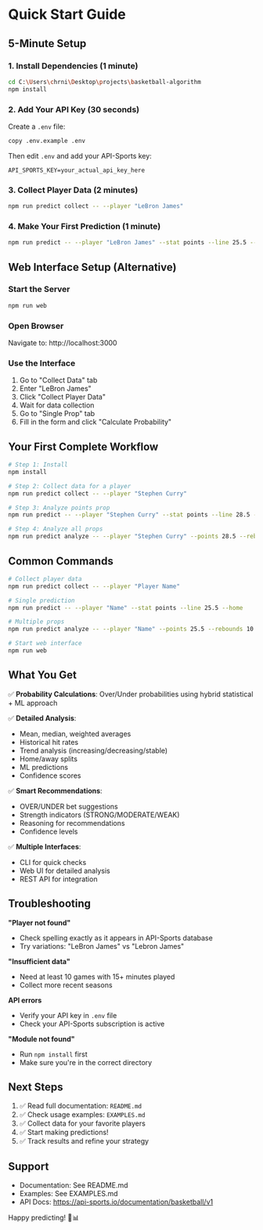 # Quick Start Guide

## 5-Minute Setup

### 1. Install Dependencies (1 minute)
```bash
cd C:\Users\chrni\Desktop\projects\basketball-algorithm
npm install
```

### 2. Add Your API Key (30 seconds)
Create a `.env` file:
```bash
copy .env.example .env
```

Then edit `.env` and add your API-Sports key:
```
API_SPORTS_KEY=your_actual_api_key_here
```

### 3. Collect Player Data (2 minutes)
```bash
npm run predict collect -- --player "LeBron James"
```

### 4. Make Your First Prediction (1 minute)
```bash
npm run predict -- --player "LeBron James" --stat points --line 25.5 --home
```

## Web Interface Setup (Alternative)

### Start the Server
```bash
npm run web
```

### Open Browser
Navigate to: http://localhost:3000

### Use the Interface
1. Go to "Collect Data" tab
2. Enter "LeBron James"
3. Click "Collect Player Data"
4. Wait for data collection
5. Go to "Single Prop" tab
6. Fill in the form and click "Calculate Probability"

## Your First Complete Workflow

```bash
# Step 1: Install
npm install

# Step 2: Collect data for a player
npm run predict collect -- --player "Stephen Curry"

# Step 3: Analyze points prop
npm run predict -- --player "Stephen Curry" --stat points --line 28.5 --home

# Step 4: Analyze all props
npm run predict analyze -- --player "Stephen Curry" --points 28.5 --rebounds 5.5 --assists 6.5 --home
```

## Common Commands

```bash
# Collect player data
npm run predict collect -- --player "Player Name"

# Single prediction
npm run predict -- --player "Name" --stat points --line 25.5 --home

# Multiple props
npm run predict analyze -- --player "Name" --points 25.5 --rebounds 10.5 --assists 8.5 --home

# Start web interface
npm run web
```

## What You Get

✅ **Probability Calculations**: Over/Under probabilities using hybrid statistical + ML approach

✅ **Detailed Analysis**:
- Mean, median, weighted averages
- Historical hit rates
- Trend analysis (increasing/decreasing/stable)
- Home/away splits
- ML predictions
- Confidence scores

✅ **Smart Recommendations**:
- OVER/UNDER bet suggestions
- Strength indicators (STRONG/MODERATE/WEAK)
- Reasoning for recommendations
- Confidence levels

✅ **Multiple Interfaces**:
- CLI for quick checks
- Web UI for detailed analysis
- REST API for integration

## Troubleshooting

**"Player not found"**
- Check spelling exactly as it appears in API-Sports database
- Try variations: "LeBron James" vs "Lebron James"

**"Insufficient data"**
- Need at least 10 games with 15+ minutes played
- Collect more recent seasons

**API errors**
- Verify your API key in `.env` file
- Check your API-Sports subscription is active

**"Module not found"**
- Run `npm install` first
- Make sure you're in the correct directory

## Next Steps

1. ✅ Read full documentation: `README.md`
2. ✅ Check usage examples: `EXAMPLES.md`
3. ✅ Collect data for your favorite players
4. ✅ Start making predictions!
5. ✅ Track results and refine your strategy

## Support

- Documentation: See README.md
- Examples: See EXAMPLES.md
- API Docs: https://api-sports.io/documentation/basketball/v1

Happy predicting! 🏀📊
